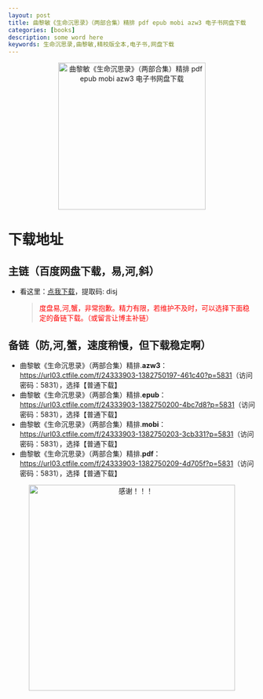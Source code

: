 ```yaml
---
layout: post
title: 曲黎敏《生命沉思录》（两部合集）精排 pdf epub mobi azw3 电子书网盘下载
categories: [books]
description: some word here
keywords: 生命沉思录,曲黎敏,精校版全本,电子书,网盘下载
---
```


<div align="center"><img src="https://qweree.cn/wp-content/uploads/2024/10/sheng-ming-chen-si-lu-tuya.jpg" alt="曲黎敏《生命沉思录》（两部合集）精排 pdf epub mobi azw3 电子书网盘下载" width="300px" height="auto"></div>

# 下载地址

## 主链（百度网盘下载，易,河,斜）

- 看这里：[点我下载](https://pan.baidu.com/s/1iMXUbSbtZQZjDcqDmnWUyw?pwd=disj)，提取码: disj

  > <p style="color:red" >度盘易,河,蟹，非常抱歉。精力有限，若维护不及时，可以选择下面稳定的备链下载。（或留言让博主补链）</p>

## 备链（防,河,蟹，速度稍慢，但下载稳定啊）

- 曲黎敏《生命沉思录》（两部合集）精排.**azw3**：<https://url03.ctfile.com/f/24333903-1382750197-461c40?p=5831>（访问密码：5831），选择【普通下载】
- 曲黎敏《生命沉思录》（两部合集）精排.**epub**：<https://url03.ctfile.com/f/24333903-1382750200-4bc7d8?p=5831>（访问密码：5831），选择【普通下载】
- 曲黎敏《生命沉思录》（两部合集）精排.**mobi**：<https://url03.ctfile.com/f/24333903-1382750203-3cb331?p=5831>（访问密码：5831），选择【普通下载】
- 曲黎敏《生命沉思录》（两部合集）精排.**pdf**：<https://url03.ctfile.com/f/24333903-1382750209-4d705f?p=5831>（访问密码：5831），选择【普通下载】

<div align="center"><img src="https://pic.imgdb.cn/item/6707df6bd29ded1a8ce37031.gif" alt="感谢！！！" width="420px" height="auto"/></div>
